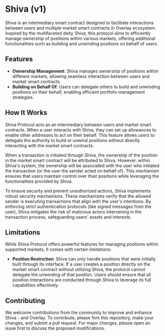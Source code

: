 # Shiva (v1)

Shiva is an intermediary smart contract designed to facilitate interactions between users and multiple market smart contracts in Overlay ecosystem. 
Inspired by the multifaceted deity Shiva, this protocol aims to efficiently manage ownership of positions within various markets, offering additional functionalities such as building and unwinding positions on behalf of users.

## Features

- **Ownership Management**: Shiva manages ownership of positions within different markets, allowing seamless interaction between users and market smart contracts.
- **Building on Behalf Of**: Users can delegate others to build and unwinding positions on their behalf, enabling efficient portfolio management strategies.

## How It Works

Shiva Protocol acts as an intermediary between users and market smart contracts. 
When a user interacts with Shiva, they can set up allowances to enable other addresses to act on their behalf. 
This feature allows users to delegate the authority to build or unwind positions without directly interacting with the market smart contracts.

When a transaction is initiated through Shiva, the ownership of the position in the market smart contract will be attributed to Shiva. 
However, within Shiva's system, the ownership will be associated with the user who initiated the transaction (or the user the sender acted on behalf of). 
This mechanism ensures that users maintain control over their positions while leveraging the functionalities provided by Shiva.

To ensure security and prevent unauthorized actions, Shiva implements robust security mechanisms. 
These mechanisms verify that the allowed sender is executing transactions that align with the user's intentions. 
By enforcing strict authentication protocols (like signed messages from the user), Shiva mitigates the risk of malicious actors intervening in the transaction process, safeguarding users' assets and interests.

## Limitations

While Shiva Protocol offers powerful features for managing positions within supported markets, it comes with certain limitations:

- **Position Restriction**: Shiva can only handle positions that were initially built through its interface. If a user creates a position directly on the market smart contract without utilizing Shiva, the protocol cannot delegate the unwinding of that position. Users should ensure that all position interactions are conducted through Shiva to leverage its full capabilities effectively.

## Contributing

We welcome contributions from the community to improve and enhance Shiva - and Overlay. To contribute, please fork this repository, make your changes, and submit a pull request. 
For major changes, please open an issue first to discuss the proposed modifications.
